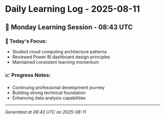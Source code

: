 # Daily Learning Log - 2025-08-11

## 📅 Monday Learning Session - 08:43 UTC

### 🎯 Today's Focus:
- Studied cloud computing architecture patterns
- Reviewed Power BI dashboard design principles
- Maintained consistent learning momentum

### 📈 Progress Notes:
- Continuing professional development journey
- Building strong technical foundation
- Enhancing data analysis capabilities

---
*Generated at 08:43 UTC on 2025-08-11*

